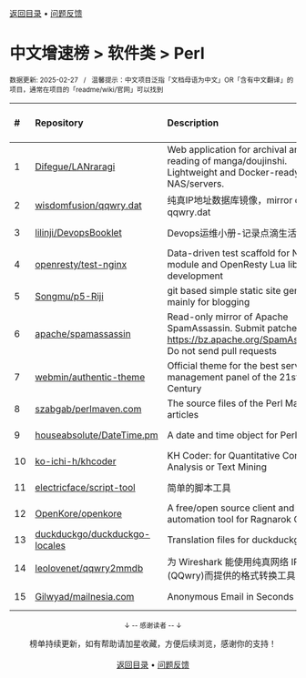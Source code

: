 <a href="https://gitee.com/GrowingGit/GitHub-Chinese-Top-Charts#github中文排行榜">返回目录</a> • <a href="/content/docs/feedback.md">问题反馈</a>

# 中文增速榜 > 软件类 > Perl
<sub>数据更新: 2025-02-27&nbsp;&nbsp;&nbsp;/&nbsp;&nbsp;&nbsp;温馨提示：中文项目泛指「文档母语为中文」OR「含有中文翻译」的项目，通常在项目的「readme/wiki/官网」可以找到</sub>

|#|Repository|Description|Stars|Average daily growth|Updated|
|:-|:-|:-|:-|:-|:-|
|1|[Difegue/LANraragi](https://github.com/Difegue/LANraragi)|Web application for archival and reading of manga/doujinshi. Lightweight and Docker-ready for NAS/servers.|2405|1|2025-02-20|
|2|[wisdomfusion/qqwry.dat](https://github.com/wisdomfusion/qqwry.dat)|纯真IP地址数据库镜像，mirror of qqwry.dat|394|0|2024-09-19|
|3|[lilinji/DevopsBooklet](https://github.com/lilinji/DevopsBooklet)|Devops运维小册-记录点滴生活|15|0|2025-01-13|
|4|[openresty/test-nginx](https://github.com/openresty/test-nginx)|Data-driven test scaffold for Nginx C module and OpenResty Lua library development|443|0|2025-02-20|
|5|[Songmu/p5-Riji](https://github.com/Songmu/p5-Riji)|git based simple static site generator mainly for blogging|25|0|2024-12-31|
|6|[apache/spamassassin](https://github.com/apache/spamassassin)|Read-only mirror of Apache SpamAssassin. Submit patches to https://bz.apache.org/SpamAssassin/. Do not send pull requests|283|0|2025-02-26|
|7|[webmin/authentic-theme](https://github.com/webmin/authentic-theme)|Official theme for the best server management panel of the 21st Century|948|0|2025-02-21|
|8|[szabgab/perlmaven.com](https://github.com/szabgab/perlmaven.com)|The source files of the Perl Maven articles|70|0|2025-02-06|
|9|[houseabsolute/DateTime.pm](https://github.com/houseabsolute/DateTime.pm)|A date and time object for Perl|46|0|2025-02-19|
|10|[ko-ichi-h/khcoder](https://github.com/ko-ichi-h/khcoder)|KH Coder: for Quantitative Content Analysis or Text Mining|312|0|2025-01-31|
|11|[electricface/script-tool](https://github.com/electricface/script-tool)|简单的脚本工具|4|0|2024-11-06|
|12|[OpenKore/openkore](https://github.com/OpenKore/openkore)|A free/open source client and automation tool for Ragnarok Online|1308|0|2025-02-10|
|13|[duckduckgo/duckduckgo-locales](https://github.com/duckduckgo/duckduckgo-locales)|Translation files for duckduckgo.com|99|0|2025-02-26|
|14|[leolovenet/qqwry2mmdb](https://github.com/leolovenet/qqwry2mmdb)|为 Wireshark 能使用纯真网络 IP 数据库(QQwry)而提供的格式转换工具|164|0|2024-10-01|
|15|[Gilwyad/mailnesia.com](https://github.com/Gilwyad/mailnesia.com)|Anonymous Email in Seconds|106|0|2024-11-29|

<div align="center">
    <p><sub>↓ -- 感谢读者 -- ↓</sub></p>
    榜单持续更新，如有帮助请加星收藏，方便后续浏览，感谢你的支持！
</div>

<br/>

<div align="center"><a href="https://gitee.com/GrowingGit/GitHub-Chinese-Top-Charts#github中文排行榜">返回目录</a> • <a href="/content/docs/feedback.md">问题反馈</a></div>
